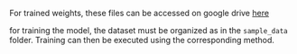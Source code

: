 For trained weights, these files can be accessed on google drive [here](https://drive.google.com/drive/folders/1VKj_miU9VX9o6YAy2X8seABG_LQulwEX?usp=sharing)

for training the model, the dataset must be organized as in the `sample_data` folder. Training can then be executed using the corresponding method.
